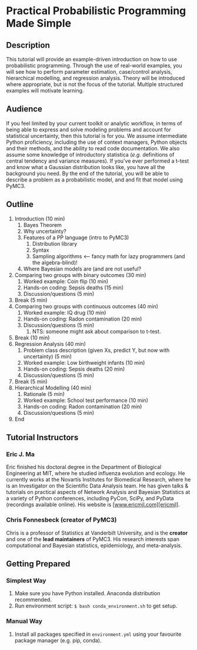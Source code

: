 # Practical Probabilistic Programming Made Simple

## Description

This tutorial will provide an example-driven introduction on how to use probabilistic programming. Through the use of real-world examples, you will see how to perform parameter estimation, case/control analysis, hierarchical modelling, and regression analysis. Theory will be introduced where appropriate, but is not the focus of the tutorial. Multiple structured examples will motivate learning.

## Audience

If you feel limited by your current toolkit or analytic workflow, in terms of being able to express and solve modeling problems and account for statistical uncertainty, then this tutorial is for you. We assume intermediate Python proficiency, including the use of context managers, Python objects and their methods, and the ability to read code documentation. We also assume some knowledge of introductory statistica (_e.g._ definitions of central tendency and variance measures). If you've ever performed a t-test and know what a Gaussian distribution looks like, you have all the background you need. By the end of the tutorial, you will be able to describe a  problem as a probabilistic model, and and fit that model using PyMC3.

## Outline

1. Introduction (10 min)
    1. Bayes Theorem
    1. Why uncertainty?
    1. Features of a PP language (intro to PyMC3)
        1. Distribution library
        1. Syntax
        1. Sampling algorithms <-- fancy math for lazy programmers (and the algebra-blind)!
    1. Where Bayesian models are (and are not useful?
1. Comparing two groups with binary outcomes (30 min)
    1. Worked example: Coin flip (10 min)
    1. Hands-on coding: Sepsis deaths (15 min)
    1. Discussion/questions (5 min)
1. Break (5 min)
1. Comparing two groups with continuous outcomes (40 min)
    1. Worked example: IQ drug (10 min)
    1. Hands-on coding: Radon contamination (20 min)
    1. Discussion/questions (5 min)
        1. NTS: someone might ask about comparison to t-test.
1. Break (10 min)
2. Regression Analysis (40 min)
    1. Problem class description (given Xs, predict Y, but now with uncertainty) (5 min)
    1. Worked example: Low birthweight infants (10 min)
    1. Hands-on coding: Sepsis deaths (20 min)
    1. Discussion/questions (5 min)
1. Break (5 min)
1. Hierarchical Modelling (40 min)
    1. Rationale (5 min)
    1. Worked example: School test performance (10 min)
    1. Hands-on coding: Radon contamination (20 min)
    1. Discussion/questions (5 min)
1. End

## Tutorial Instructors

### Eric J. Ma

Eric finished his doctoral degree in the Department of Biological Engineering at MIT, where he studied influenza evolution and ecology. He currently works at the Novartis Institutes for Biomedical Research, where he is an Investigator on the Scientific Data Analysis team. He has given talks & tutorials on practical aspects of Network Analysis and Bayesian Statistics at a variety of Python conferences, including PyCon, SciPy, and PyData (recordings available online). His website is [www.ericmjl.com][ericmjl].

[ericmjl]: www.ericmjl.com

### Chris Fonnesbeck (creator of PyMC3)

Chris is a professor of Statistics at Vanderbilt University, and is the **creator** and one of the **lead maintainers** of PyMC3. His research interests span computational and Bayesian statistics, epidemiology, and meta-analysis.

## Getting Prepared

### Simplest Way

1. Make sure you have Python installed. Anaconda distribution recommended.
1. Run environment script: `$ bash conda_environment.sh` to get setup.

### Manual Way

1. Install all packages specified in `environment.yml` using your favourite package manager (e.g. pip, conda).
